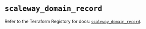 # `scaleway_domain_record`

Refer to the Terraform Registory for docs: [`scaleway_domain_record`](https://registry.terraform.io/providers/scaleway/scaleway/2.31.0/docs/resources/domain_record).
